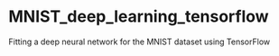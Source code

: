 # MNIST_deep_learning_tensorflow
Fitting a deep neural network for the MNIST dataset using TensorFlow
